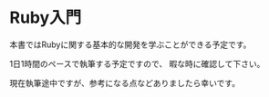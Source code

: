 # Ruby入門
本書ではRubyに関する基本的な開発を学ぶことができる予定です。

1日1時間のペースで執筆する予定ですので、
暇な時に確認して下さい。

現在執筆途中ですが、参考になる点などありましたら幸いです。
